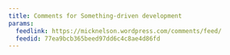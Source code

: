 ```yaml
---
title: Comments for Something-driven development
params:
  feedlink: https://micknelson.wordpress.com/comments/feed/
  feedid: 77ea9bcb365beed97dd6c4c8ae4d86fd
---
```

